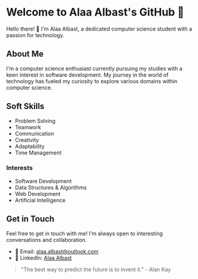 # Welcome to Alaa Albast's GitHub 👋

Hello there! 👋 I'm Alaa Albast, a dedicated computer science student with a passion for technology.

## About Me
I'm a computer science enthusiast currently pursuing my studies with a keen interest in software development. My journey in the world of technology has fueled my curiosity to explore various domains within computer science.

## Soft Skills
- Problem Solving
- Teamwork
- Communication
- Creativity
- Adaptability
- Time Management

### Interests
- Software Development
- Data Structures & Algorithms
- Web Development
- Artificial Intelligence

## Get in Touch
Feel free to get in touch with me! I'm always open to interesting conversations and collaboration.

- 📧 Email: [alaa.albast@outlook.com](mailto:alaa.albast@outlook.com)
- 🔗 LinkedIn: [Alaa Albast](https://www.linkedin.com/in/alaa-albast)

> "The best way to predict the future is to invent it." - Alan Kay
